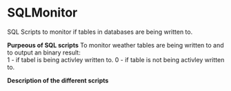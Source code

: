# SQLMonitor
SQL Scripts to monitor if tables in databases are being written to.

**Purpeous of SQL scripts**
To monitor weather tables are being written to and to output an binary result:<br />
1 - if tabel is being activley written to.
0 - if table is not being activley written to.

**Description of the different scripts**
